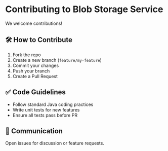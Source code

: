 # Contributing to Blob Storage Service  

We welcome contributions!  

## 🛠 How to Contribute  
1. Fork the repo  
2. Create a new branch (`feature/my-feature`)  
3. Commit your changes  
4. Push your branch  
5. Create a Pull Request  

## ✅ Code Guidelines  
- Follow standard Java coding practices  
- Write unit tests for new features  
- Ensure all tests pass before PR  

## 💬 Communication  
Open issues for discussion or feature requests.  
